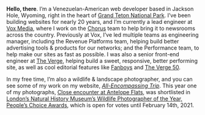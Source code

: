 **Hello, there**. I’m a Venezuelan-American web developer based in Jackson Hole, Wyoming, right in the heart of [Grand Teton National Park](https://www.allencompassingtrip.com/tagged/grand-teton-national-park). I’ve been building websites for nearly 20 years, and I’m currently a lead engineer at [Vox Media](https://www.voxmedia.com), where I work on the [Chorus](https://getchorus.voxmedia.com/) team to help bring it to newsrooms across the country. Previously at Vox, I’ve led multiple teams as engineering manager, including the Revenue Platforms team, helping build better advertising tools & products for our networks; and the Performance team, to help make our sites as fast as possible. I was also a senior front-end engineer at [The Verge](https://www.theverge.com), helping build a sweet, responsive, better performing site, as well as cool editorial features like [Fanboys](https://www.theverge.com/2014/1/21/5307992/inside-the-mind-of-a-fanboy) and [The&nbsp;Verge&nbsp;50](https://www.theverge.com/a/the-verge-50).

In my free time, I’m also a wildlife & landscape photographer, and you can see some of my work on my website, _[All-Encompassing Trip](https://www.allencompassingtrip.com)_. This year one of my photographs, [Close encounter at Antelope Flats](https://www.allencompassingtrip.com/2019/4/16/2619/close-encounter), was shortlisted in [London’s Natural History Museum’s Wildlife Photographer of the Year, People’s Choice Awards](https://www.nhm.ac.uk/wpy/peoples-choice/2020-close-encounter), which is open for votes until February 14th, 2021.

